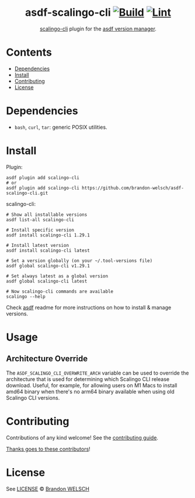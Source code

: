 <div align="center">

# asdf-scalingo-cli [![Build](https://github.com/brandon-welsch/asdf-scalingo-cli/actions/workflows/build.yml/badge.svg)](https://github.com/brandon-welsch/asdf-scalingo-cli/actions/workflows/build.yml) [![Lint](https://github.com/brandon-welsch/asdf-scalingo-cli/actions/workflows/lint.yml/badge.svg)](https://github.com/brandon-welsch/asdf-scalingo-cli/actions/workflows/lint.yml)

[scalingo-cli](https://doc.scalingo.com/platform/cli/start) plugin for the [asdf version manager](https://asdf-vm.com).

</div>

# Contents

- [Dependencies](#dependencies)
- [Install](#install)
- [Contributing](#contributing)
- [License](#license)

# Dependencies

- `bash`, `curl`, `tar`: generic POSIX utilities.

# Install

Plugin:

```shell
asdf plugin add scalingo-cli
# or
asdf plugin add scalingo-cli https://github.com/brandon-welsch/asdf-scalingo-cli.git
```

scalingo-cli:

```shell
# Show all installable versions
asdf list-all scalingo-cli

# Install specific version
asdf install scalingo-cli 1.29.1

# Install latest version
asdf install scalingo-cli latest

# Set a version globally (on your ~/.tool-versions file)
asdf global scalingo-cli v1.29.1

# Set always latest as a global version
asdf global scalingo-cli latest

# Now scalingo-cli commands are available
scalingo --help
```

Check [asdf](https://github.com/asdf-vm/asdf) readme for more instructions on how to
install & manage versions.

# Usage

## Architecture Override

The `ASDF_SCALINGO_CLI_OVERWRITE_ARCH` variable can be used to override the architecture that is
used for determining which Scalingo CLI release download. Useful, for example, for allowing users
on M1 Macs to install amd64 binary when there's no arm64 binary available when using old Scalingo
CLI versions.

# Contributing

Contributions of any kind welcome! See the [contributing guide](contributing.md).

[Thanks goes to these contributors](https://github.com/brandon-welsch/asdf-scalingo-cli/graphs/contributors)!

# License

See [LICENSE](LICENSE) © [Brandon WELSCH](https://github.com/brandon-welsch/)
